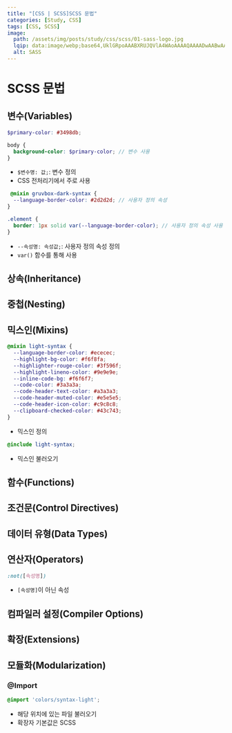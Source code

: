 ```yaml
---
title: "[CSS | SCSS]SCSS 문법"
categories: [Study, CSS]
tags: [CSS, SCSS]
image:
  path: /assets/img/posts/study/css/scss/01-sass-logo.jpg
  lqip: data:image/webp;base64,UklGRpoAAABXRUJQVlA4WAoAAAAQAAAADwAABwAAQUxQSDIAAAARL0AmbZurmr57yyIiqE8oiG0bejIYEQTgqiDA9vqnsUSI6H+oAERp2HZ65qP/VIAWAFZQOCBCAAAA8AEAnQEqEAAIAAVAfCWkAALp8sF8rgRgAP7o9FDvMCkMde9PK7euH5M1m6VWoDXf2FkP3BqV0ZYbO6NA/VFIAAAA
  alt: SASS
---
```


# SCSS 문법

## 변수(Variables)

```scss
$primary-color: #3498db;

body {
  background-color: $primary-color; // 변수 사용
}
```

- `$변수명: 값;`: 변수 정의
- CSS 전처리기에서 주로 사용

```scss
 @mixin gruvbox-dark-syntax {
  --language-border-color: #2d2d2d; // 사용자 정의 속성
}

.element {
  border: 1px solid var(--language-border-color); // 사용자 정의 속성 사용
}
```

- `--속성명: 속성값;`: 사용자 정의 속성 정의
- `var()` 함수를 통해 사용

## 상속(Inheritance)

## 중첩(Nesting)

## 믹스인(Mixins)

```scss
@mixin light-syntax {
  --language-border-color: #ececec;
  --highlight-bg-color: #f6f8fa;
  --highlighter-rouge-color: #3f596f;
  --highlight-lineno-color: #9e9e9e;
  --inline-code-bg: #f6f6f7;
  --code-color: #3a3a3a;
  --code-header-text-color: #a3a3a3;
  --code-header-muted-color: #e5e5e5;
  --code-header-icon-color: #c9c8c8;
  --clipboard-checked-color: #43c743;
}
```

- 믹스인 정의

```scss
@include light-syntax;
```

- 믹스인 불러오기

## 함수(Functions)

## 조건문(Control Directives)

## 데이터 유형(Data Types)

## 연산자(Operators)

```scss
:not([속성명])
```

- `[속성명]`이 아닌 속성

## 컴파일러 설정(Compiler Options)

## 확장(Extensions)

## 모듈화(Modularization)

### @Import

```scss
@import 'colors/syntax-light';
```

- 해당 위치에 있는 파일 불러오기
- 확장자 기본값은 SCSS